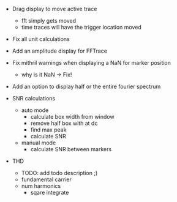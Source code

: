 - Drag display to move active trace
    - fft simply gets moved
    - time traces will have the trigger location moved
    
- Fix all unit calculations

- Add an amplitude display for FFTrace

- Fix mithril warnings when displaying a NaN for marker position
    - why is it NaN -> Fix!

- Add an option to display half or the entire fourier spectrum

- SNR calculations
    - auto mode
        - calculate box width from window
        - remove half box with at dc
        - find max peak
        - calculate SNR
    - manual mode
        - calculate SNR between markers

- THD
    - TODO: add todo description ;)
    - fundamental carrier
    - num harmonics
        - sqare integrate